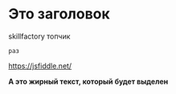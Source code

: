 # Это заголовок
skillfactory топчик

```раз```




https://jsfiddle.net/

**А это жирный текст, который будет выделен**
